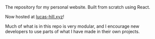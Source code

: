 The repository for my personal website. Built from scratch using React.

Now hosted at [lucas-hill.xyz](http://lucas-hill.xyz)!

Much of what is in this repo is very modular, and I encourage new developers
to use parts of what I have made in their own projects.

